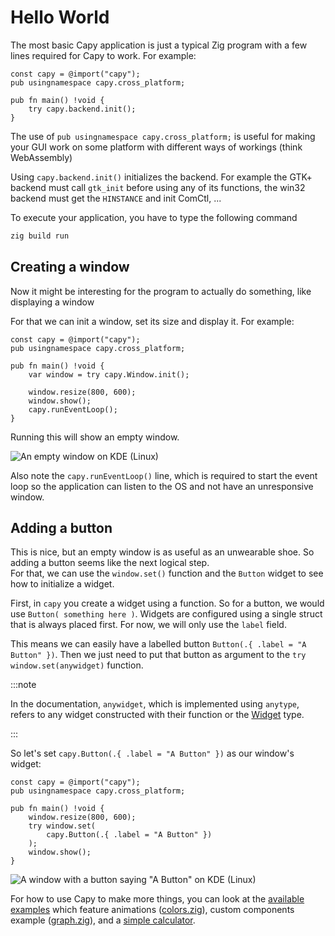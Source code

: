 # Hello World

The most basic Capy application is just a typical Zig program with a few lines required for Capy to work. For example:
```zig title="src/main.zig"
const capy = @import("capy");
pub usingnamespace capy.cross_platform;

pub fn main() !void {
    try capy.backend.init();
}
```
The use of `pub usingnamespace capy.cross_platform;` is useful for making your GUI work on some platform with
different ways of workings (think WebAssembly)

Using `capy.backend.init()` initializes the backend. For example the GTK+ backend must call `gtk_init` before using any of its functions, the win32 backend must get the `HINSTANCE` and init ComCtl, ...

To execute your application, you have to type the following command
```sh
zig build run
```

## Creating a window

Now it might be interesting for the program to actually do something, like displaying a window

For that we can init a window, set its size and display it. For example:
```zig title="src/main.zig"
const capy = @import("capy");
pub usingnamespace capy.cross_platform;

pub fn main() !void {
	var window = try capy.Window.init();

	window.resize(800, 600);
	window.show();
	capy.runEventLoop();
}
```

Running this will show an empty window.  

![An empty window on KDE (Linux)](https://raw.githubusercontent.com/zenith391/zgt/master/.github/empty_window.png)

Also note the `capy.runEventLoop()` line, which is required to start the event loop so the application
can listen to the OS and not have an unresponsive window.

## Adding a button

This is nice, but an empty window is as useful as an unwearable shoe. So adding a button seems like the next
logical step.  
For that, we can use the `window.set()` function and the `Button` widget to see how to initialize a widget.

First, in `capy` you create a widget using a function. So for a button, we would use `Button( something here )`.
Widgets are configured using a single struct that is always placed first. For now, we will only use the `label` field.

This means we can easily have a labelled button `Button(.{ .label = "A Button" })`. Then we just need to put that button as argument to the `try window.set(anywidget)` function.

:::note

In the documentation, `anywidget`, which is implemented using `anytype`, refers to any widget constructed with their function or the [Widget](https://github.com/capy-ui/capy/wiki/Widget) type.

:::

So let's set `capy.Button(.{ .label = "A Button" })` as our window's widget:
```zig title="src/main.zig"
const capy = @import("capy");
pub usingnamespace capy.cross_platform;

pub fn main() !void {
	window.resize(800, 600);
	try window.set(
    	capy.Button(.{ .label = "A Button" })
	);
	window.show();
}
```

![A window with a button saying "A Button" on KDE (Linux)](https://raw.githubusercontent.com/zenith391/zgt/master/.github/window_with_a_button.png)

For how to use Capy to make more things, you can look at the [available examples](https://github.com/zenith391/zgt/tree/master/examples) which feature animations ([colors.zig](https://github.com/zenith391/zgt/blob/master/examples/colors.zig)), custom components example ([graph.zig](https://github.com/zenith391/zgt/blob/master/examples/graph.zig)), and a [simple calculator](https://github.com/zenith391/zgt/blob/master/examples/calculator.zig).
